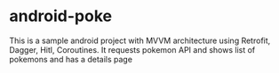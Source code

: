 # android-poke

This is a sample android project with MVVM architecture using Retrofit, Dagger, Hitl, Coroutines.
It requests pokemon API and shows list of pokemons and has a details page 
